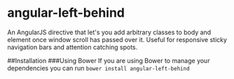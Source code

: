 # angular-left-behind

An AngularJS directive that let's you add arbitrary classes to body and element once window scroll has passed over it. Useful for responsive sticky navigation bars and attention catching spots.

##Installation
###Using Bower
If you are using Bower to manage your dependencies you can run `bower install angular-left-behind`
